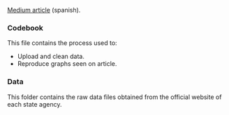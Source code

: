 [Medium article](https://medium.com/@edgar.gutierrez.gzz/padr%C3%B3n-de-taxis-de-nuevo-le%C3%B3n-121b12bf3d89#.ck9ypuqca) (spanish).

### Codebook

This file contains the process used to: 
+ Upload and clean data. 
+ Reproduce graphs seen on article.

### Data

This folder contains the raw data files obtained from the official
website of each state agency. 